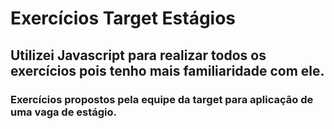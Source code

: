# Exercícios Target Estágios

## Utilizei Javascript para realizar todos os exercícios pois tenho mais familiaridade com ele.

### Exercícios propostos pela equipe da target para aplicação de uma vaga de estágio.
